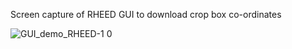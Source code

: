 Screen capture of RHEED GUI to download crop box co-ordinates

![GUI_demo_RHEED-1 0](https://github.com/user-attachments/assets/7f07465b-7fb7-494b-9e53-70a9bd0601d7)
